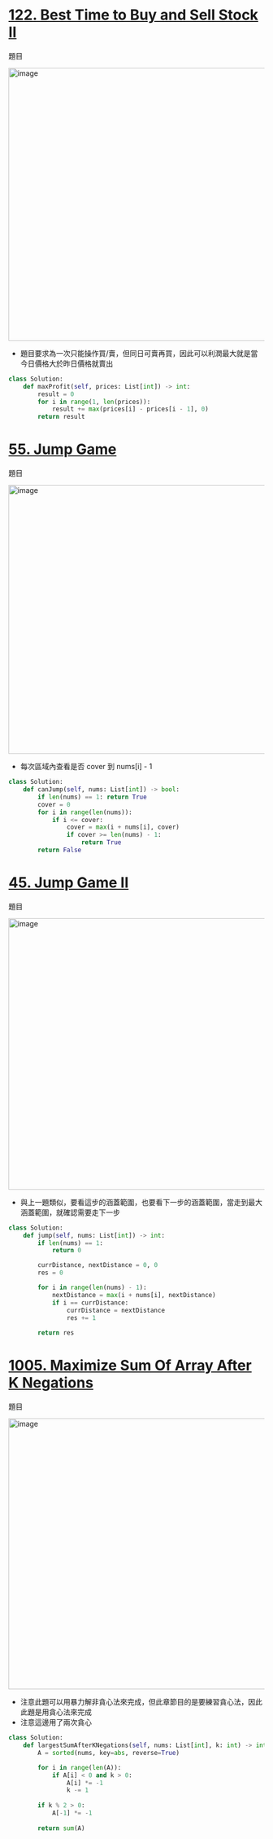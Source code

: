 # [122. Best Time to Buy and Sell Stock II](https://leetcode.com/problems/best-time-to-buy-and-sell-stock-ii/description/)
題目

<img width="536" alt="image" src="https://github.com/user-attachments/assets/25c66373-627b-4949-9c35-45e8b6c67ccb">

- 題目要求為一次只能操作買/賣，但同日可賣再買，因此可以利潤最大就是當今日價格大於昨日價格就賣出
```python
class Solution:
    def maxProfit(self, prices: List[int]) -> int:
        result = 0
        for i in range(1, len(prices)):
            result += max(prices[i] - prices[i - 1], 0)
        return result
```

# [55. Jump Game](https://leetcode.com/problems/jump-game/description/)
題目

<img width="528" alt="image" src="https://github.com/user-attachments/assets/c58b1253-14e6-485b-b386-08d103bd5830">

- 每次區域內查看是否 cover 到 nums[i] - 1
```python
class Solution:
    def canJump(self, nums: List[int]) -> bool:
        if len(nums) == 1: return True
        cover = 0
        for i in range(len(nums)):
            if i <= cover:
                cover = max(i + nums[i], cover)
                if cover >= len(nums) - 1:
                    return True
        return False
```

# [45. Jump Game II](https://leetcode.com/problems/jump-game-ii/description/)
題目

<img width="533" alt="image" src="https://github.com/user-attachments/assets/47f2229f-1652-4cae-8400-33f0facee7b2">

- 與上一題類似，要看這步的涵蓋範圍，也要看下一步的涵蓋範圍，當走到最大涵蓋範圍，就確認需要走下一步
```python
class Solution:
    def jump(self, nums: List[int]) -> int:
        if len(nums) == 1:
            return 0

        currDistance, nextDistance = 0, 0
        res = 0

        for i in range(len(nums) - 1):
            nextDistance = max(i + nums[i], nextDistance)
            if i == currDistance:
                currDistance = nextDistance
                res += 1
        
        return res
```

# [1005. Maximize Sum Of Array After K Negations](https://leetcode.com/problems/maximize-sum-of-array-after-k-negations/description/)
題目

<img width="532" alt="image" src="https://github.com/user-attachments/assets/45cc5b06-838f-40c8-8525-39ac218a97b4">

- 注意此題可以用暴力解非貪心法來完成，但此章節目的是要練習貪心法，因此此題是用貪心法來完成
- 注意這邊用了兩次貪心
```python
class Solution:
    def largestSumAfterKNegations(self, nums: List[int], k: int) -> int:
        A = sorted(nums, key=abs, reverse=True)

        for i in range(len(A)):
            if A[i] < 0 and k > 0:
                A[i] *= -1
                k -= 1
        
        if k % 2 > 0:
            A[-1] *= -1
        
        return sum(A)
```
